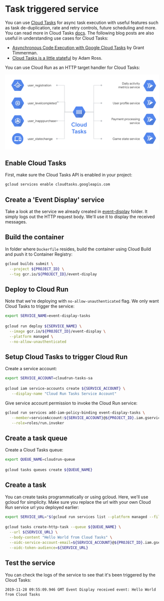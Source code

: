 # Task triggered service

You can use [Cloud Tasks](https://cloud.google.com/tasks/) for async task execution with useful features such as task de-duplication, rate and retry controls, future scheduling and more. You can read more in Cloud Tasks [docs](https://cloud.google.com/tasks/docs/). The following blog posts are also useful in understanding use cases for Cloud Tasks:

* [Asynchronous Code Execution with Google Cloud Tasks](https://medium.com/google-cloud/asynchronous-code-execution-with-google-cloud-tasks-9b73ceaf48c3) by Grant Timmerman.
* [Cloud Tasks is a little stateful](https://medium.com/google-cloud/cloud-tasks-is-a-little-stateful-7ef39aad7d00) by Adam Ross.

You can use Cloud Run as an HTTP target handler for Cloud Tasks: 

![Cloud Run with Cloud Tasks](./images/cloud-run-tasks.png)

## Enable Cloud Tasks

First, make sure the Cloud Tasks API is enabled in your project:

```bash
gcloud services enable cloudtasks.googleapis.com
```

## Create a 'Event Display' service

Take a look at the service we already created in [event-display](../event-display) folder. It simply logs out the HTTP request body. We'll use it to display the received messages.

## Build the container

In folder where `Dockerfile` resides, build the container using Cloud Build and push it to Container Registry:

```bash
gcloud builds submit \
  --project ${PROJECT_ID} \
  --tag gcr.io/${PROJECT_ID}/event-display
```

## Deploy to Cloud Run

Note that we're deploying with `no-allow-unauthenticated` flag. We only want Cloud Tasks to trigger the service:

```bash
export SERVICE_NAME=event-display-tasks

gcloud run deploy ${SERVICE_NAME} \
  --image gcr.io/${PROJECT_ID}/event-display \
  --platform managed \
  --no-allow-unauthenticated
```

## Setup Cloud Tasks to trigger Cloud Run

Create a service account:

```bash
export SERVICE_ACCOUNT=cloudrun-tasks-sa

gcloud iam service-accounts create ${SERVICE_ACCOUNT} \
   --display-name "Cloud Run Tasks Service Account"
```

Give service account permission to invoke the Cloud Run service:

```bash
gcloud run services add-iam-policy-binding event-display-tasks \
   --member=serviceAccount:${SERVICE_ACCOUNT}@${PROJECT_ID}.iam.gserviceaccount.com \
   --role=roles/run.invoker
```

## Create a task queue

Create a Cloud Tasks queue:

```bash
export QUEUE_NAME=cloudrun-queue

gcloud tasks queues create ${QUEUE_NAME}
```

## Create a task

You can create tasks programmatically or using gcloud. Here, we'll use gcloud for simplicity. Make sure you replace the url with your own Cloud Run service url you deployed earlier:

```bash
export SERVICE_URL="$(gcloud run services list --platform managed --filter=${SERVICE_NAME} --format='value(URL)')"

gcloud tasks create-http-task --queue ${QUEUE_NAME} \
  --url ${SERVICE_URL} \
  --body-content "Hello World from Cloud Tasks" \
  --oidc-service-account-email=${SERVICE_ACCOUNT}@${PROJECT_ID}.iam.gserviceaccount.com \
  --oidc-token-audience=${SERVICE_URL}
```

## Test the service

You can check the logs of the service to see that it's been triggered by the Cloud Tasks:

```
2019-11-28 09:55:09.946 GMT Event Display received event: Hello World from Cloud Tasks
```